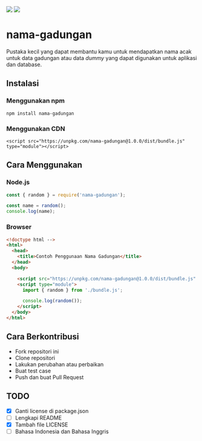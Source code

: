 <img src="https://img.shields.io/codecov/c/github/rizafahmi/nama-gadungan" />
<img src="https://img.shields.io/github/repo-size/rizafahmi/nama-gadungan" />

# nama-gadungan

Pustaka kecil yang dapat membantu kamu untuk mendapatkan nama acak untuk data gadungan atau data _dummy_ yang dapat digunakan untuk aplikasi dan database.

## Instalasi

### Menggunakan npm

```
npm install nama-gadungan
```

### Menggunakan CDN

```
<script src="https://unpkg.com/nama-gadungan@1.0.0/dist/bundle.js" type="module"></script>
```

## Cara Menggunakan

### Node.js
```javascript
const { random } = require('nama-gadungan');

const name = random();
console.log(name);
```

### Browser

```html
<!doctype html -->
<html>
  <head>
    <title>Contoh Penggunaan Nama Gadungan</title>
  </head>
  <body>

    <script src="https://unpkg.com/nama-gadungan@1.0.0/dist/bundle.js" type="module"></script>
    <script type="module">
      import { random } from './bundle.js';

      console.log(random());
    </script>
  </body>
</html>
```

## Cara Berkontribusi

* Fork repositori ini
* Clone repositori
* Lakukan perubahan atau perbaikan
* Buat test case
* Push dan buat Pull Request

## TODO
- [x] Ganti license di package.json
- [ ] Lengkapi README
- [x] Tambah file LICENSE
- [ ] Bahasa Indonesia dan Bahasa Inggris
